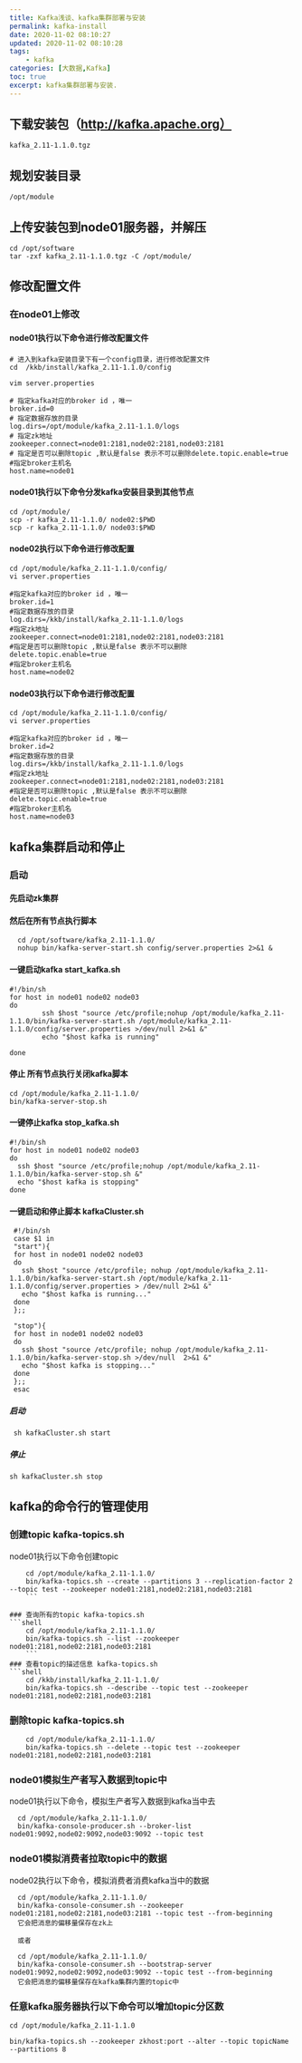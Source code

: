```yaml
---
title: Kafka浅谈、kafka集群部署与安装
permalink: kafka-install
date: 2020-11-02 08:10:27
updated: 2020-11-02 08:10:28
tags: 
    - kafka
categories: [大数据,Kafka]
toc: true
excerpt: kafka集群部署与安装.
---
```


## 下载安装包（http://kafka.apache.org）
```
kafka_2.11-1.1.0.tgz
```
## 规划安装目录
```
/opt/module
```

## 上传安装包到node01服务器，并解压
```
cd /opt/software
tar -zxf kafka_2.11-1.1.0.tgz -C /opt/module/
```

## 修改配置文件
### 在node01上修改

#### node01执行以下命令进行修改配置文件
```
# 进入到kafka安装目录下有一个config目录，进行修改配置文件
cd  /kkb/install/kafka_2.11-1.1.0/config

vim server.properties
  
# 指定kafka对应的broker id ，唯一
broker.id=0
# 指定数据存放的目录
log.dirs=/opt/module/kafka_2.11-1.1.0/logs
# 指定zk地址
zookeeper.connect=node01:2181,node02:2181,node03:2181
# 指定是否可以删除topic ,默认是false 表示不可以删除delete.topic.enable=true
#指定broker主机名
host.name=node01
```
#### node01执行以下命令分发kafka安装目录到其他节点
```shell
cd /opt/module/
scp -r kafka_2.11-1.1.0/ node02:$PWD
scp -r kafka_2.11-1.1.0/ node03:$PWD
```

#### node02执行以下命令进行修改配置
```
cd /opt/module/kafka_2.11-1.1.0/config/
vi server.properties
    
#指定kafka对应的broker id ，唯一
broker.id=1
#指定数据存放的目录
log.dirs=/kkb/install/kafka_2.11-1.1.0/logs
#指定zk地址
zookeeper.connect=node01:2181,node02:2181,node03:2181
#指定是否可以删除topic ,默认是false 表示不可以删除
delete.topic.enable=true
#指定broker主机名
host.name=node02
```
#### node03执行以下命令进行修改配置
```
cd /opt/module/kafka_2.11-1.1.0/config/
vi server.properties
    
#指定kafka对应的broker id ，唯一
broker.id=2
#指定数据存放的目录
log.dirs=/kkb/install/kafka_2.11-1.1.0/logs
#指定zk地址
zookeeper.connect=node01:2181,node02:2181,node03:2181
#指定是否可以删除topic ,默认是false 表示不可以删除
delete.topic.enable=true
#指定broker主机名
host.name=node03
```
## kafka集群启动和停止
### 启动
#### 先启动zk集群
#### 然后在所有节点执行脚本
```shell
  cd /opt/software/kafka_2.11-1.1.0/
  nohup bin/kafka-server-start.sh config/server.properties 2>&1 & 
```
#### 一键启动kafka start_kafka.sh
```shell
#!/bin/sh
for host in node01 node02 node03
do
        ssh $host "source /etc/profile;nohup /opt/module/kafka_2.11-1.1.0/bin/kafka-server-start.sh /opt/module/kafka_2.11-1.1.0/config/server.properties >/dev/null 2>&1 &"
        echo "$host kafka is running"
    
done
```

#### 停止 所有节点执行关闭kafka脚本

```
cd /opt/module/kafka_2.11-1.1.0/
bin/kafka-server-stop.sh 
```
#### 一键停止kafka stop_kafka.sh
```shell
#!/bin/sh
for host in node01 node02 node03
do
  ssh $host "source /etc/profile;nohup /opt/module/kafka_2.11-1.1.0/bin/kafka-server-stop.sh &" 
  echo "$host kafka is stopping"
done
```

#### 一键启动和停止脚本 kafkaCluster.sh 

 ```shell
  #!/bin/sh
  case $1 in 
  "start"){
  for host in node01 node02 node03 
  do
    ssh $host "source /etc/profile; nohup /opt/module/kafka_2.11-1.1.0/bin/kafka-server-start.sh /opt/module/kafka_2.11-1.1.0/config/server.properties > /dev/null 2>&1 &"   
    echo "$host kafka is running..."  
  done  
  };;
  
  "stop"){
  for host in node01 node02 node03 
  do
    ssh $host "source /etc/profile; nohup /opt/module/kafka_2.11-1.1.0/bin/kafka-server-stop.sh >/dev/null  2>&1 &"   
    echo "$host kafka is stopping..."  
  done
  };;
  esac
 ```
  
##### 启动

 ```
  sh kafkaCluster.sh start
```

##### 停止

  ```shell
  sh kafkaCluster.sh stop
```



##  kafka的命令行的管理使用

### 创建topic kafka-topics.sh
node01执行以下命令创建topic
```shell
    cd /opt/module/kafka_2.11-1.1.0/
    bin/kafka-topics.sh --create --partitions 3 --replication-factor 2 --topic test --zookeeper node01:2181,node02:2181,node03:2181
    ```

### 查询所有的topic kafka-topics.sh
```shell
    cd /opt/module/kafka_2.11-1.1.0/
    bin/kafka-topics.sh --list --zookeeper node01:2181,node02:2181,node03:2181 
    ```
### 查看topic的描述信息 kafka-topics.sh
```shell
    cd /kkb/install/kafka_2.11-1.1.0/
    bin/kafka-topics.sh --describe --topic test --zookeeper node01:2181,node02:2181,node03:2181  
 ```

### 删除topic kafka-topics.sh
```shell
    cd /opt/module/kafka_2.11-1.1.0/
    bin/kafka-topics.sh --delete --topic test --zookeeper node01:2181,node02:2181,node03:2181 
```

### node01模拟生产者写入数据到topic中
node01执行以下命令，模拟生产者写入数据到kafka当中去
```shell
  cd /opt/module/kafka_2.11-1.1.0/
  bin/kafka-console-producer.sh --broker-list node01:9092,node02:9092,node03:9092 --topic test 
  ```
### node01模拟消费者拉取topic中的数据
node02执行以下命令，模拟消费者消费kafka当中的数据
```shell
  cd /opt/module/kafka_2.11-1.1.0/
  bin/kafka-console-consumer.sh --zookeeper node01:2181,node02:2181,node03:2181 --topic test --from-beginning
  它会把消息的偏移量保存在zk上
  
  或者
  
  cd /opt/module/kafka_2.11-1.1.0/
  bin/kafka-console-consumer.sh --bootstrap-server node01:9092,node02:9092,node03:9092 --topic test --from-beginning
  它会把消息的偏移量保存在kafka集群内置的topic中
  ```
### 任意kafka服务器执行以下命令可以增加topic分区数

```
cd /opt/module/kafka_2.11-1.1.0

bin/kafka-topics.sh --zookeeper zkhost:port --alter --topic topicName --partitions 8
```